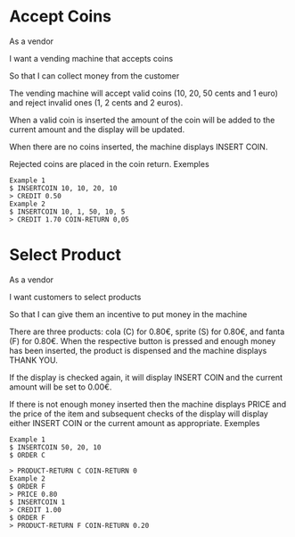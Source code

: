 # Accept Coins
As a vendor

I want a vending machine that accepts coins

So that I can collect money from the customer

The vending machine will accept valid coins (10, 20, 50 cents and 1 euro) and reject invalid ones (1, 2 cents and 2 euros).

When a valid coin is inserted the amount of the coin will be added to the current amount and the display will be updated.

When there are no coins inserted, the machine displays INSERT COIN.

Rejected coins are placed in the coin return.
Exemples
```
Example 1
$ INSERTCOIN 10, 10, 20, 10
> CREDIT 0.50
Example 2
$ INSERTCOIN 10, 1, 50, 10, 5
> CREDIT 1.70 COIN-RETURN 0,05
```
# Select Product
As a vendor

I want customers to select products

So that I can give them an incentive to put money in the machine

There are three products: cola (C) for 0.80€, sprite (S) for 0.80€, and fanta (F) for 0.80€. When the respective button is pressed and enough money has been inserted, the product is dispensed and the machine displays THANK YOU.

If the display is checked again, it will display INSERT COIN and the current amount will be set to 0.00€.

If there is not enough money inserted then the machine displays PRICE and the price of the item and subsequent checks of the display will display either INSERT COIN or the current amount as appropriate.
Exemples
```
Example 1
$ INSERTCOIN 50, 20, 10 
$ ORDER C

> PRODUCT-RETURN C COIN-RETURN 0
Example 2
$ ORDER F
> PRICE 0.80
$ INSERTCOIN 1
> CREDIT 1.00 
$ ORDER F
> PRODUCT-RETURN F COIN-RETURN 0.20


```
